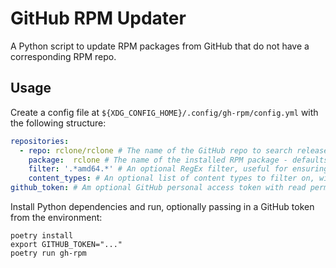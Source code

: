 # GitHub RPM Updater

A Python script to update RPM packages from GitHub that do not have a corresponding RPM repo.

## Usage

Create a config file at `${XDG_CONFIG_HOME}/.config/gh-rpm/config.yml` with the following structure:

```yaml
repositories:
  - repo: rclone/rclone # The name of the GitHub repo to search releases for.
    package:  rclone # The name of the installed RPM package - defaults to the repo name if not specified
    filter: '.*amd64.*' # An optional RegEx filter, useful for ensuring you only download and install the version for your distro/architecture.
    content_types: # An optional list of content types to filter on, will default to "application/x-rpm" and "application/x-redhat-package-manager" if not specified.
github_token: # Am optional GitHub personal access token with read permissions for the repo(s) specified above. It can also be set via the "GITHUB_TOKEN" environment variable.
```

Install Python dependencies and run, optionally passing in a GitHub token from the environment:

```shell
poetry install
export GITHUB_TOKEN="..."
poetry run gh-rpm
```
